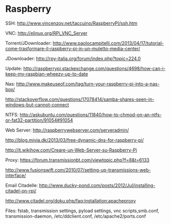 Raspberry
=========

SSH:  http://www.vincenzov.net/taccuino/RaspberryPI/ssh.htm

VNC:  http://elinux.org/RPi_VNC_Server

Torrent/JDownloader:  http://www.paolocampitelli.com/2013/04/17/tutorial-come-trasformare-il-raspberry-pi-in-un-muletto-media-center/

JDownloader:   http://rpy-italia.org/forum/index.php?topic=224.0

Update:   http://raspberrypi.stackexchange.com/questions/4698/how-can-i-keep-my-raspbian-wheezy-up-to-date

Nas:  http://www.makeuseof.com/tag/turn-your-raspberry-pi-into-a-nas-box/

http://stackoverflow.com/questions/17078414/samba-shares-seen-in-windows-but-cannot-connect

NTFS:  http://askubuntu.com/questions/11840/how-to-chmod-on-an-ntfs-or-fat32-partition/91054#91054

Web Server: http://raspberrywebserver.com/serveradmin/

http://blog.mivia.dk/2013/03/free-dynamic-dns-for-raspberry-pi/

http://it.wikihow.com/Creare-un-Web-Server-su-Raspberry-Pi

Proxy: https://forum.transmissionbt.com/viewtopic.php?f=8&t=6133

http://www.fusionswift.com/2010/07/setting-up-transmissions-web-interface/

Email Citadelle: http://www.ducky-pond.com/posts/2012/Jul/installing-citadel-on-rpi/

http://www.citadel.org/doku.php/faq:installation:apacheproxy


Files: fstab, transmission settings, pyload settings, vnc scripts,smb.conf, transmission-daemon, /etc/ddclient.conf, /etc/apache2/ports.conf
